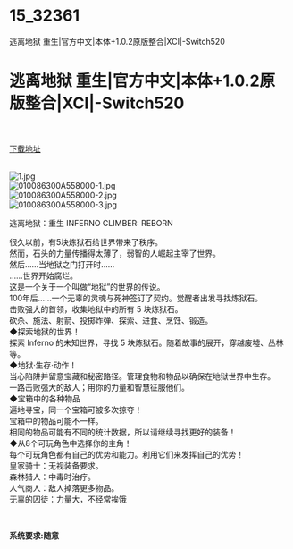 # 15_32361
逃离地狱 重生|官方中文|本体+1.0.2原版整合|XCI|-Switch520
# 逃离地狱 重生|官方中文|本体+1.0.2原版整合|XCI|-Switch520
 <br/></br>
[下载地址](https://www.switch520.cc/article/32361 "下载地址")
<br/></br>

<p><img title="1.jpg" src="https://www.switch520.cc/muke_img/2022_06_05_941f19687f102.jpg" alt="1.jpg"><br>
<img title="010086300A558000-1.jpg" src="https://www.switch520.cc/muke_img/2022_06_05_9840a86ba3d59.jpg" alt="010086300A558000-1.jpg"><br>
<img title="010086300A558000-2.jpg" src="https://www.switch520.cc/muke_img/2022_06_05_e6d2be7783c49.jpg" alt="010086300A558000-2.jpg"><br>
<img title="010086300A558000-3.jpg" src="https://www.switch520.cc/muke_img/2022_06_05_50bfc9342b7e1.jpg" alt="010086300A558000-3.jpg"></p>
<p>逃离地狱：重生 INFERNO CLIMBER: REBORN</p>
<p>很久以前，有5块炼狱石给世界带来了秩序。<br>
然而，石头的力量传播得太薄了，弱智的人崛起主宰了世界。<br>
然后……当地狱之门打开时……<br>
……世界开始腐烂。<br>
这是一个关于一个叫做“地狱”的世界的传说。<br>
100年后……一个无辜的灵魂与死神签订了契约。觉醒者出发寻找炼狱石。<br>
击败强大的首领，收集地狱中的所有 5 块炼狱石。<br>
砍杀、施法、射箭、投掷炸弹、探索、进食、烹饪、锻造。<br>
◆探索地狱的世界！<br>
探索 Inferno 的未知世界，寻找 5 块炼狱石。随着故事的展开，穿越废墟、丛林等。<br>
◆地狱·生存·动作！<br>
当心陷阱并留意宝藏和秘密路径。管理食物和物品以确保在地狱世界中生存。<br>
一路击败强大的敌人；用你的力量和智慧征服他们。<br>
◆宝箱中的各种物品<br>
遍地寻宝，同一个宝箱可被多次掠夺！<br>
宝箱中的物品可能不一样。<br>
相同的物品可能有不同的统计数据，所以请继续寻找更好的装备！<br>
◆从8个可玩角色中选择你的主角！<br>
每个可玩角色都有自己的优势和能力。利用它们来发挥自己的优势！<br>
皇家骑士：无视装备要求。<br>
森林猎人：中毒时治疗。<br>
人气商人：敌人掉落更多物品。<br>
无辜的囚徒：力量大，不经常挨饿</p>
<p>&nbsp;</p>
<p><strong>系统要求:随意</strong></p>



